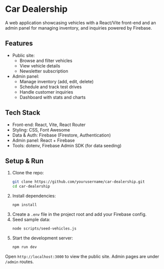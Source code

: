 # Car Dealership

A web application showcasing vehicles with a React/Vite front-end and an admin panel for managing inventory, and inquiries powered by Firebase.

## Features

- Public site:
  - Browse and filter vehicles
  - View vehicle details
  - Newsletter subscription
- Admin panel:
  - Manage inventory (add, edit, delete)
  - Schedule and track test drives
  - Handle customer inquiries
  - Dashboard with stats and charts

## Tech Stack

- Front-end: React, Vite, React Router
- Styling: CSS, Font Awesome
- Data & Auth: Firebase (Firestore, Authentication)
- Admin panel: React + Firebase
- Tools: dotenv, Firebase Admin SDK (for data seeding)

## Setup & Run

1. Clone the repo:
   ```bash
   git clone https://github.com/yourusername/car-dealership.git
   cd car-dealership
   ```
2. Install dependencies:
   ```bash
   npm install
   ```
3. Create a `.env` file in the project root and add your Firebase config.
4. Seed sample data:
   ```bash
   node scripts/seed-vehicles.js
   ```
5. Start the development server:
   ```bash
   npm run dev
   ```

Open `http://localhost:3000` to view the public site. Admin pages are under `/admin` routes.
